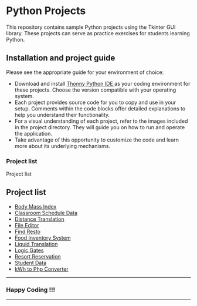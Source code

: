 # Python Projects

This repository contains sample Python projects using the Tkinter GUI library. These projects can serve as practice exercises for students learning Python.

## Installation and project guide

Please see the appropriate guide for your environment of choice:
- Download and install [Thonny Python IDE ](https://thonny.org/) as your coding environment for these projects. Choose the version compatible with your operating system.
- Each project provides source code for you to copy and use in your setup. Comments within the code blocks offer detailed explanations to help you understand their functionality.
- For a visual understanding of each project, refer to the images included in the project directory. They will guide you on how to run and operate the application.
- Take advantage of this opportunity to customize the code and learn more about its underlying mechanisms.

### Project list
Project list

## Project list

- [Body Mass Index](./BMI)
- [Classroom Schedule Data](./Classroom%20Schedule%20Data)
- [Distance Translation](./Distance%20Translation)
- [File Editor](./File%20Editor)
- [Find Resto](./Find%20Resto)
- [Food Inventory System](./Food%20Inventory%20System)
- [Liquid Translation](./Liquid%20Translation)
- [Logic Gates](./Logic%20Gates)
- [Resort Reservation](./Resort%20Reservation)
- [Student Data](./Student%20Data)
- [kWh to Php Converter](./kWh%20to%20Php%20Converter)

  
---
### Happy Coding !!!
---
